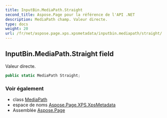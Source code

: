 ```yaml
---
title: InputBin.MediaPath.Straight
second_title: Aspose.Page pour la référence de l'API .NET
description: MediaPath champ. Valeur directe.
type: docs
weight: 20
url: /fr/net/aspose.page.xps.xpsmetadata/inputbin.mediapath/straight/
---
```

## InputBin.MediaPath.Straight field

Valeur directe.

```csharp
public static MediaPath Straight;
```

### Voir également

* class [MediaPath](../)
* espace de noms [Aspose.Page.XPS.XpsMetadata](../../inputbin.mediapath/)
* Assemblée [Aspose.Page](../../../)


